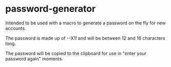 # password-generator

Intended to be used with a macro to generate a password on the fly for new accounts.

The password is made up of <word>-<word>-X1! and will be between 12 and 16 characters long.

The password will be copied to the clipboard for use in "enter your password again" moments.

